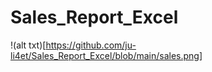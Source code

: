 # Sales_Report_Excel
!(alt txt)[https://github.com/ju-li4et/Sales_Report_Excel/blob/main/sales.png]
